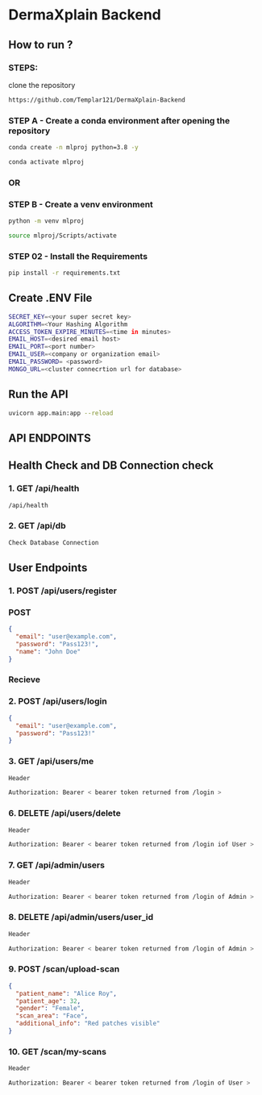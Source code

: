 # DermaXplain Backend


## How to run ?
### STEPS:


clone the repository

```bash
https://github.com/Templar121/DermaXplain-Backend
```

### STEP A - Create a conda environment after opening the repository

```bash
conda create -n mlproj python=3.8 -y
```

```bash
conda activate mlproj
```

### OR
### STEP B - Create a venv environment

```bash
python -m venv mlproj
```

```bash
source mlproj/Scripts/activate
```


### STEP 02 - Install the Requirements

```bash
pip install -r requirements.txt
```

## Create .ENV File 
```bash
SECRET_KEY=<your super secret key>
ALGORITHM=<Your Hashing Algorithm
ACCESS_TOKEN_EXPIRE_MINUTES=<time in minutes>
EMAIL_HOST=<desired email host>
EMAIL_PORT=<port number>
EMAIL_USER=<company or organization email>
EMAIL_PASSWORD= <password>
MONGO_URL=<cluster connecrtion url for database>
```

## Run the API 
```bash
uvicorn app.main:app --reload
```

## API ENDPOINTS

## Health Check and DB Connection check

### 1. GET /api/health 
```bash
/api/health
```

### 2. GET /api/db

```bash
Check Database Connection
```

## User Endpoints

### 1. POST /api/users/register

### POST
```json
{
  "email": "user@example.com",
  "password": "Pass123!",
  "name": "John Doe"
}
```
### Recieve



### 2. POST /api/users/login
```json
{
  "email": "user@example.com",
  "password": "Pass123!"
}
```

### 3. GET /api/users/me
```bash
Header 

Authorization: Bearer < bearer token returned from /login >
```



### 6. DELETE /api/users/delete
```bash
Header 

Authorization: Bearer < bearer token returned from /login iof User >
```

### 7. GET /api/admin/users
```bash
Header 

Authorization: Bearer < bearer token returned from /login of Admin >
```

### 8. DELETE /api/admin/users/user_id
```bash
Header 

Authorization: Bearer < bearer token returned from /login of Admin >
```

### 9. POST /scan/upload-scan
```json
{
  "patient_name": "Alice Roy",
  "patient_age": 32,
  "gender": "Female",
  "scan_area": "Face",
  "additional_info": "Red patches visible"
}
```

### 10. GET /scan/my-scans
```bash
Header 

Authorization: Bearer < bearer token returned from /login of User >
```